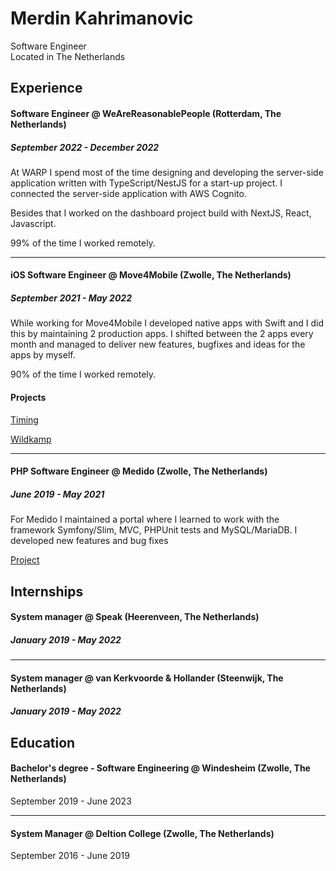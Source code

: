 # Merdin Kahrimanovic
Software Engineer<br>
Located in The Netherlands

## Experience
#### Software Engineer @ WeAreReasonablePeople (Rotterdam, The Netherlands)<br>
##### September 2022 - December 2022<br>
At WARP I spend most of the time designing and developing the server-side application written with TypeScript/NestJS for a start-up project. I connected the server-side application with AWS Cognito.

Besides that I worked on the dashboard project build with NextJS, React, Javascript. 

99% of the time I worked remotely.

---

#### iOS Software Engineer @ Move4Mobile (Zwolle, The Netherlands)
##### September 2021 - May 2022<br>
While working for Move4Mobile I developed native apps with Swift and I did this by maintaining 2 production apps. I shifted between the 2 apps every month and managed to deliver new features, bugfixes and ideas for the apps by myself. 

90% of the time I worked remotely.

#### Projects
[Timing](https://apps.apple.com/nl/app/timing-app/id783555866)

[Wildkamp](https://apps.apple.com/al/app/wildkamp/id1563891212)

---

#### PHP Software Engineer @ Medido (Zwolle, The Netherlands)
##### June 2019 - May 2021<br>
For Medido I maintained a portal where I learned to work with the framework Symfony/Slim, MVC, PHPUnit tests and MySQL/MariaDB. I developed new features and bug fixes

[Project](http://portal.medido.com)


## Internships
#### System manager @ Speak (Heerenveen, The Netherlands)
##### January 2019 - May 2022<br>
---
#### System manager @ van Kerkvoorde & Hollander (Steenwijk, The Netherlands)
##### January 2019 - May 2022<br>

## Education
#### Bachelor's degree - Software Engineering @ Windesheim (Zwolle, The Netherlands)
September 2019 - June 2023

---
#### System Manager @ Deltion College (Zwolle, The Netherlands)
September 2016 - June 2019
